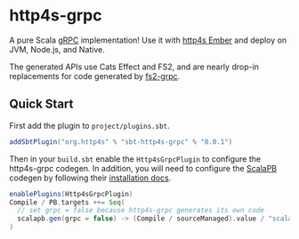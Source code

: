 # http4s-grpc

A pure Scala [gRPC] implementation! Use it with [http4s Ember] and deploy on JVM, Node.js, and Native.

The generated APIs use Cats Effect and FS2, and are nearly drop-in replacements for code generated by [fs2-grpc].

[gRPC]: https://grpc.io/
[http4s Ember]: https://http4s.org/v0.23/docs/integrations.html#ember
[fs2-grpc]: https://github.com/typelevel/fs2-grpc

## Quick Start

First add the plugin to `project/plugins.sbt`.

```scala
addSbtPlugin("org.http4s" % "sbt-http4s-grpc" % "0.0.1")
```

Then in your `build.sbt` enable the `Http4sGrpcPlugin` to configure the http4s-grpc codegen. In addition, you will need to configure the [ScalaPB] codegen by following their [installation docs][ScalaPB installation].

```scala
enablePlugins(Http4sGrpcPlugin)
Compile / PB.targets ++= Seq(
  // set grpc = false because http4s-grpc generates its own code
  scalapb.gen(grpc = false) -> (Compile / sourceManaged).value / "scalapb"
)
```

[ScalaPB]: https://scalapb.github.io/
[ScalaPB installation]: https://scalapb.github.io/docs/installation
